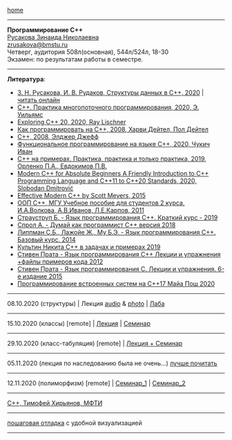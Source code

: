 [home](https://github.com/dKosarevsky/iu7/blob/master/2020_2021_5sem.md)
____________________________________
**Программирование C++** \
[Русакова Зинаида Николаевна](https://studizba.com/hs/151-mgtu-im-baumana/teachers/4-kafedra-iu-7-programmnoe-obespechenie-je/221-rusakova-zinaida-nikolaevna.html) \
zrusakova@bmstu.ru \
Четверг, аудитория 508л(основная), 544л/524л, 18-30 \
Экзамен: по результатам работы в семестре.
____________________________________
**Литература**: 
* [З. Н. Русакова, И. В. Рудаков, Структуры данных в C++, 2020](https://drive.google.com/file/d/1bAUf-EX62INR6VbBnd69wfw5sYZgLb29/view?usp=sharing) | [читать онлайн](https://bmstu.press/catalog/item/6494/reader/)
* [C++. Практика многопоточного программирования, 2020, Э. Уильямс](https://t.me/bzd_channel/5797)
* [Exploring C++ 20, 2020, Ray Lischner](https://t.me/bzd_channel/5920)
* [Как программировать на C++, 2008, Харви Дейтел, Пол Дейтел](https://t.me/bzd_channel/6011)
* [C++, 2008, Элджер Джефф](https://t.me/bzd_channel/6013)
* [Функциональное программирование на языке C++, 2020, Чукич Иван](https://t.me/bzd_channel/6032)
* [C++ на примерах. Практика, практика и только практика, 2019, Орленко П.А., Евдокимов П.В.](https://t.me/techrocksarchive/1380)
* [Modern C++ for Absolute Beginners
A Friendly Introduction to C++ Programming Language and C++11 to C++20 Standards, 2020, Slobodan Dmitrović](https://drive.google.com/file/d/1TJmz9xylTcKx6lGn7Zptuy8uWuC15uM4/view?usp=sharing)
* [Effective Modern C++ by Scott Meyers, 2015](https://drive.google.com/file/d/1JjhYvjNEcw-egwVLSIsTfOiX4MMmOVmg/view?usp=sharing)
* [ООП C++, МГУ Учебное пособие для студентов 2 курса, И.А.Волкова, А.В.Иванов, Л.Е.Карпов, 2011](https://drive.google.com/file/d/1YjL4-Ak84hmBpCj0nij5mT2HgZhgh4oJ/view?usp=sharing)
* [Страуструп Б. - Язык программирования С++. Краткий курс - 2019](https://drive.google.com/file/d/1rwxRv3Y4Gaf59dotBDmOGmwQmOXMo8tF/view?usp=sharing)
* [Спрол А. - Думай как программист C++ версия 2018](https://drive.google.com/file/d/1bNQ4kLToPv_VJHi37NbNt-n84ZeR63z5/view?usp=sharing)
* [Липпман С.Б., Лажойе Ж., Му Б.Э. - Язык программирования С++. Базовый курс. 2014](https://drive.google.com/file/d/1Eu6TpiykcBQBqabXlQ-RMocrOm93DQPt/view?usp=sharing)
* [Культин Никита C++ в задачах и примерах 2019](https://drive.google.com/file/d/1lwI4GlcPzsh8V2J8Mdg0M0rvsLFF7ky5/view?usp=sharing)
* [Стивен Прата - Язык программирования C++ Лекции и упражнения +файлы примеров кода 2012](https://drive.google.com/drive/folders/147uGgVGdTf4GiAFiO99zyxfoUcshCmWK?usp=sharing)
* [Стивен Прата - Язык программирования C. Лекции и упражнения. 6-е издание 2015](https://drive.google.com/file/d/1Asn_5ELI7TgTJPTTB8gy4RS-l7MGTFj6/view?usp=sharing)
* [Программирование встроенных систем на C++17 Майа Пош 2020](https://drive.google.com/file/d/1-SV5XWkfOe5Co-IUQIY8WC9X0TSAbGBB/view?usp=sharing)
____________________________________

08.10.2020 (структуры) | Лекция [audio](https://drive.google.com/drive/folders/1b8cHjuAZZ6MTM_KQc83D7XSVg4pL7wrl?usp=sharing) & [photo](https://drive.google.com/drive/folders/1d4LgjhVfJO2G0SHqRHGckSAayNUgV-Ws?usp=sharing) | [Лаба](labs_cpp/081020/main.cpp)
____________________________________

15.10.2020 (классы) [remote] | [Лекция](https://drive.google.com/file/d/1ylLB8s6qG_7L6SOlTOSbEGR2lnpudj6W/view?usp=sharing) | [Семинар](https://drive.google.com/file/d/1VpzdfrJsTqCFmtKAGV7Yj5GyVM_ODwwI/view?usp=sharing)
____________________________________

29.10.2020 (класс-табуляция) [remote] | [Лекция + Семинар](https://drive.google.com/file/d/1kOf3Ez0rHwBMIhy6lQ9g29k3l5MGBAvt/view?usp=sharing)
____________________________________

05.11.2020 (лекция по наследованию была не очень...) [лучше почитать](https://habr.com/ru/post/445948/)
____________________________________

12.11.2020 (полиморфизм) [remote] | [Семинар_1](https://drive.google.com/file/d/1GHWlhODV0HdWwcBSGEQpqI64Y8HXju0j/view?usp=sharing) | [Семинар_2](https://drive.google.com/file/d/1Doa2dkZjmPKM-Ojubn2gPWJ6RVqU7uB1/view?usp=sharing)
____________________________________

[C++, Тимофей Хирьянов, МФТИ](http://cs.mipt.ru/cpp_algo/)
____________________________________

[пошаговая отладка](http://pythontutor.com/) с удобной визуализацией
____________________________________

